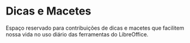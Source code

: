 # Dicas e Macetes

Espaço reservado para contribuições de dicas e macetes que facilitem nossa vida no uso diário das ferramentas do LibreOffice.
